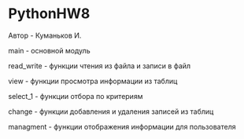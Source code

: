 # PythonHW8
Автор - Куманьков И.

main - основной модуль

read_write - функции чтения из файла и записи в файл

view - функции просмотра информации из таблиц

select_1 - функции отбора по критериям

change - функции добавления и удаления записей из таблиц

managment - функции отображения информации для пользователя
